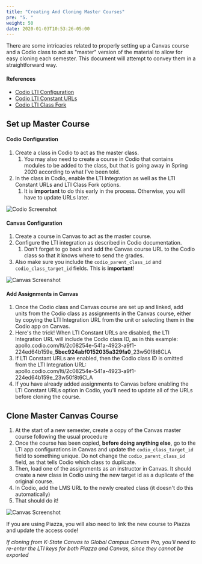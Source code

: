 ```yaml
---
title: "Creating And Cloning Master Courses"
pre: "5. "
weight: 50
date: 2020-01-03T10:53:26-05:00
---
```


There are some intricacies related to properly setting up a Canvas course and a Codio class to act as "master" version of the material to allow for easy cloning each semester. This document will attempt to convey them in a straightforward way.

#### References

* [Codio LTI Configuration](https://codio.com/docs/classes/lti/lti1_0/canvas/)
* [Codio LTI Constant URLs](https://codio.com/docs/classes/lti/lti1_0/lticonstanturl/)
* [Codio LTI Class Fork](https://codio.com/docs/classes/lti/lti1_0/lticlassfork/)

## Set up Master Course

#### Codio Configuration

1. Create a class in Codio to act as the master class.
   1. You may also need to create a course in Codio that contains modules to be added to the class, but that is going away in Spring 2020 according to what I've been told.
1. In the class in Codio, enable the LTI Integration as well as the LTI Constant URLs and LTI Class Fork options.
   1. It is **important** to do this early in the process. Otherwise, you will have to update URLs later.

![Codio Screenshot](/images/clone1.png)

#### Canvas Configuration

1. Create a course in Canvas to act as the master course.
1. Configure the LTI integration as described in Codio documentation.
   1. Don't forget to go back and add the Canvas course URL to the Codio class so that it knows where to send the grades.
1. Also make sure you include the `codio_parent_class_id` and `codio_class_target_id` fields. This is **important**!

![Canvas Screenshot](/images/clone2.png)

#### Add Assignments in Canvas

1. Once the Codio class and Canvas course are set up and linked, add units from the Codio class as assignments in the Canvas course, either by copying the LTI Integration URL from the unit or selecting them in the Codio app on Canvas.
  1. Here's the trick! When LTI Constant URLs are disabled, the LTI Integration URL will include the Codio class ID, as in this example:<br>apollo.codio.com/lti/2c08254e-541a-4923-a9f1-224ed64b159e&#95;<b>5bec924abf0152035a329fa0</b>&#95;23w50f8t6CLA
  1. If LTI Constant URLs are enabled, then the Codio class ID is omitted from the LTI Integration URL:<br>apollo.codio.com/lti/2c08254e-541a-4923-a9f1-224ed64b159e_23w50f8t6CLA
1. If you have already added assignments to Canvas before enabling the LTI Constant URLs option in Codio, you'll need to update all of the URLs before cloning the course.

## Clone Master Canvas Course

1. At the start of a new semester, create a copy of the Canvas master course following the usual procedure
1. Once the course has been copied, **before doing anything else**, go to the LTI app configurations in Canvas and update the `codio_class_target_id` field to something unique. Do not change the `codio_parent_class_id` field, as that tells Codio which class to duplicate.
1. Then, load one of the assignments as an instructor in Canvas. It should create a new class in Codio using the new target id as a duplicate of the original course.
1. In Codio, add the LMS URL to the newly created class (it doesn't do this automatically)
1. That should do it!

![Canvas Screenshot](/images/clone3.png)

If you are using Piazza, you will also need to link the new course to Piazza and update the access code!

_If cloning from K-State Canvas to Global Campus Canvas Pro, you'll need to re-enter the LTI keys for both Piazza and Canvas, since they cannot be exported_
